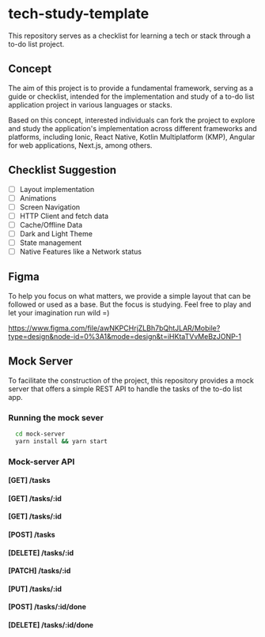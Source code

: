 # tech-study-template

This repository serves as a checklist for learning a tech or stack through a to-do list project.

## Concept

The aim of this project is to provide a fundamental framework, serving as a guide or checklist, intended for the implementation and study of a to-do list application project in various languages or stacks.

Based on this concept, interested individuals can fork the project to explore and study the application's implementation across different frameworks and platforms, including Ionic, React Native, Kotlin Multiplatform (KMP), Angular for web applications, Next.js, among others.

## Checklist Suggestion

- [ ] Layout implementation
- [ ] Animations
- [ ] Screen Navigation
- [ ] HTTP Client and fetch data
- [ ] Cache/Offline Data
- [ ] Dark and Light Theme
- [ ] State management
- [ ] Native Features like a Network status

## Figma

To help you focus on what matters, we provide a simple layout that can be followed or used as a base. But the focus is studying. Feel free to play and let your imagination run wild =)

https://www.figma.com/file/awNKPCHrjZLBh7bQhtJLAR/Mobile?type=design&node-id=0%3A1&mode=design&t=iHKtaTVvMeBzJONP-1

## Mock Server

To facilitate the construction of the project, this repository provides a mock server that offers a simple REST API to handle the tasks of the to-do list app.

### Running the mock sever

```sh
  cd mock-server
  yarn install && yarn start
```

### Mock-server API

#### [GET] /tasks

#### [GET] /tasks/:id

#### [GET] /tasks/:id

#### [POST] /tasks

#### [DELETE] /tasks/:id

#### [PATCH] /tasks/:id

#### [PUT] /tasks/:id

#### [POST] /tasks/:id/done

#### [DELETE] /tasks/:id/done
